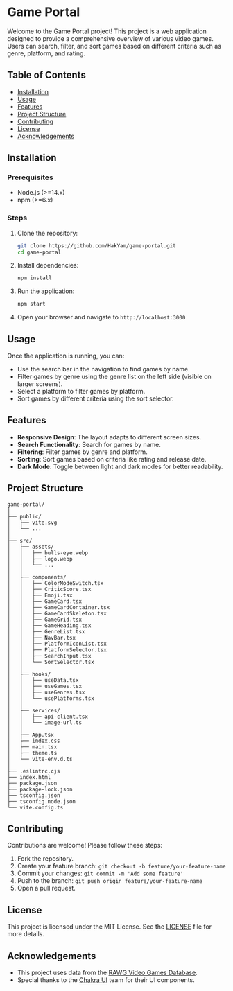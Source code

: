 # Game Portal

Welcome to the Game Portal project! This project is a web application designed to provide a comprehensive overview of various video games. Users can search, filter, and sort games based on different criteria such as genre, platform, and rating.

## Table of Contents
- [Installation](#installation)
- [Usage](#usage)
- [Features](#features)
- [Project Structure](#project-structure)
- [Contributing](#contributing)
- [License](#license)
- [Acknowledgements](#acknowledgements)

## Installation

### Prerequisites
- Node.js (>=14.x)
- npm (>=6.x)

### Steps
1. Clone the repository:
   ```sh
   git clone https://github.com/HakYam/game-portal.git
   cd game-portal
   ```

2. Install dependencies:
   ```sh
   npm install
   ```

3. Run the application:
   ```sh
   npm start
   ```

4. Open your browser and navigate to `http://localhost:3000`

## Usage

Once the application is running, you can:
- Use the search bar in the navigation to find games by name.
- Filter games by genre using the genre list on the left side (visible on larger screens).
- Select a platform to filter games by platform.
- Sort games by different criteria using the sort selector.

## Features

- **Responsive Design**: The layout adapts to different screen sizes.
- **Search Functionality**: Search for games by name.
- **Filtering**: Filter games by genre and platform.
- **Sorting**: Sort games based on criteria like rating and release date.
- **Dark Mode**: Toggle between light and dark modes for better readability.

## Project Structure

```
game-portal/
│
├── public/
│   ├── vite.svg
│   └── ...
│
├── src/
│   ├── assets/
│   │   ├── bulls-eye.webp
│   │   ├── logo.webp
│   │   └── ...
│   │
│   ├── components/
│   │   ├── ColorModeSwitch.tsx
│   │   ├── CriticScore.tsx
│   │   ├── Emoji.tsx
│   │   ├── GameCard.tsx
│   │   ├── GameCardContainer.tsx
│   │   ├── GameCardSkeleton.tsx
│   │   ├── GameGrid.tsx
│   │   ├── GameHeading.tsx
│   │   ├── GenreList.tsx
│   │   ├── NavBar.tsx
│   │   ├── PlatformIconList.tsx
│   │   ├── PlatformSelector.tsx
│   │   ├── SearchInput.tsx
│   │   └── SortSelector.tsx
│   │
│   ├── hooks/
│   │   ├── useData.tsx
│   │   ├── useGames.tsx
│   │   ├── useGenres.tsx
│   │   └── usePlatforms.tsx
│   │
│   ├── services/
│   │   ├── api-client.tsx
│   │   └── image-url.ts
│   │
│   ├── App.tsx
│   ├── index.css
│   ├── main.tsx
│   ├── theme.ts
│   └── vite-env.d.ts
│
├── .eslintrc.cjs
├── index.html
├── package.json
├── package-lock.json
├── tsconfig.json
├── tsconfig.node.json
└── vite.config.ts
```

## Contributing

Contributions are welcome! Please follow these steps:
1. Fork the repository.
2. Create your feature branch: `git checkout -b feature/your-feature-name`
3. Commit your changes: `git commit -m 'Add some feature'`
4. Push to the branch: `git push origin feature/your-feature-name`
5. Open a pull request.

## License

This project is licensed under the MIT License. See the [LICENSE](LICENSE) file for more details.

## Acknowledgements

- This project uses data from the [RAWG Video Games Database](https://rawg.io/).
- Special thanks to the [Chakra UI](https://chakra-ui.com/) team for their UI components.
